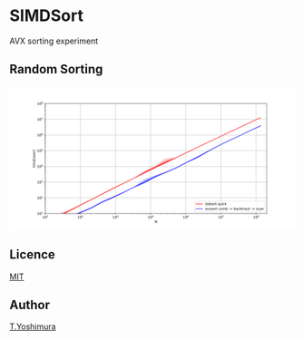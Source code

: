 # SIMDSort

AVX sorting experiment

## Random Sorting
![random](https://github.com/tk-yoshimura/SIMDSort/blob/main/figures/random_speed.svg)  

## Licence
[MIT](https://github.com/tk-yoshimura/SIMDSort/blob/main/LICENSE)

## Author

[T.Yoshimura](https://github.com/tk-yoshimura)
